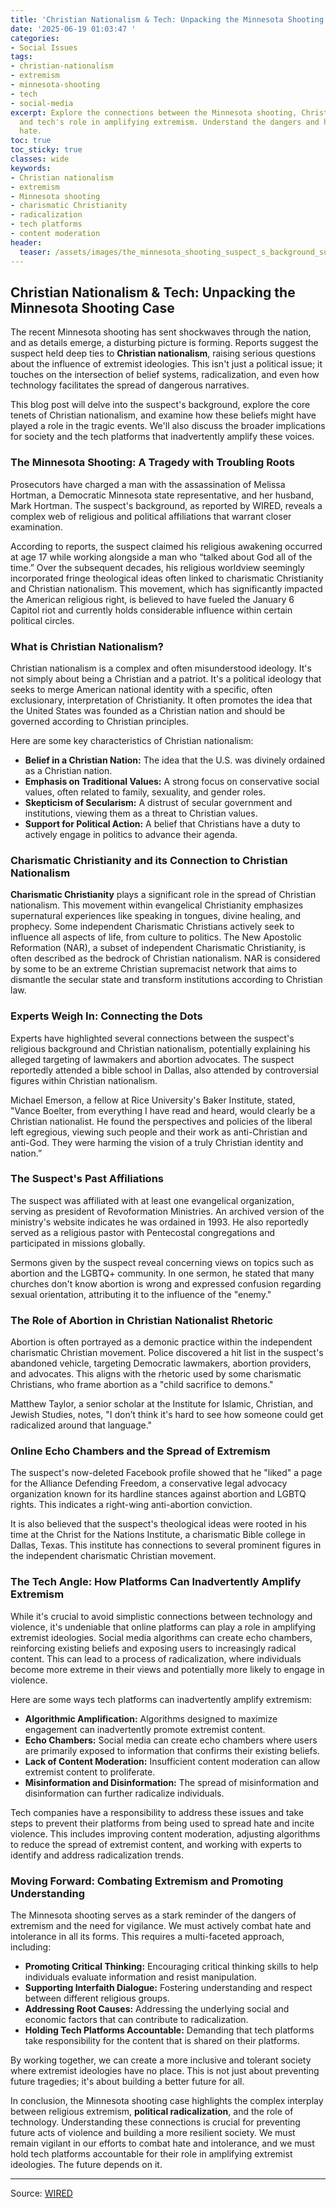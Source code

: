 ```yaml
---
title: 'Christian Nationalism & Tech: Unpacking the Minnesota Shooting Case'
date: '2025-06-19 01:03:47 '
categories:
- Social Issues
tags:
- christian-nationalism
- extremism
- minnesota-shooting
- tech
- social-media
excerpt: Explore the connections between the Minnesota shooting, Christian nationalism,
  and tech's role in amplifying extremism. Understand the dangers and how to combat
  hate.
toc: true
toc_sticky: true
classes: wide
keywords:
- Christian nationalism
- extremism
- Minnesota shooting
- charismatic Christianity
- radicalization
- tech platforms
- content moderation
header:
  teaser: /assets/images/the_minnesota_shooting_suspect_s_background_sugges_20250619010347.jpg
---
```


## Christian Nationalism & Tech: Unpacking the Minnesota Shooting Case

The recent Minnesota shooting has sent shockwaves through the nation, and as details emerge, a disturbing picture is forming. Reports suggest the suspect held deep ties to **Christian nationalism**, raising serious questions about the influence of extremist ideologies. This isn't just a political issue; it touches on the intersection of belief systems, radicalization, and even how technology facilitates the spread of dangerous narratives.

This blog post will delve into the suspect's background, explore the core tenets of Christian nationalism, and examine how these beliefs might have played a role in the tragic events. We'll also discuss the broader implications for society and the tech platforms that inadvertently amplify these voices.

### The Minnesota Shooting: A Tragedy with Troubling Roots

Prosecutors have charged a man with the assassination of Melissa Hortman, a Democratic Minnesota state representative, and her husband, Mark Hortman. The suspect's background, as reported by WIRED, reveals a complex web of religious and political affiliations that warrant closer examination.

According to reports, the suspect claimed his religious awakening occurred at age 17 while working alongside a man who “talked about God all of the time.” Over the subsequent decades, his religious worldview seemingly incorporated fringe theological ideas often linked to charismatic Christianity and Christian nationalism. This movement, which has significantly impacted the American religious right, is believed to have fueled the January 6 Capitol riot and currently holds considerable influence within certain political circles.

### What is Christian Nationalism?

Christian nationalism is a complex and often misunderstood ideology. It's not simply about being a Christian and a patriot. It's a political ideology that seeks to merge American national identity with a specific, often exclusionary, interpretation of Christianity. It often promotes the idea that the United States was founded as a Christian nation and should be governed according to Christian principles.

Here are some key characteristics of Christian nationalism:

*   **Belief in a Christian Nation:** The idea that the U.S. was divinely ordained as a Christian nation.
*   **Emphasis on Traditional Values:** A strong focus on conservative social values, often related to family, sexuality, and gender roles.
*   **Skepticism of Secularism:** A distrust of secular government and institutions, viewing them as a threat to Christian values.
*   **Support for Political Action:** A belief that Christians have a duty to actively engage in politics to advance their agenda.

### Charismatic Christianity and its Connection to Christian Nationalism

**Charismatic Christianity** plays a significant role in the spread of Christian nationalism. This movement within evangelical Christianity emphasizes supernatural experiences like speaking in tongues, divine healing, and prophecy. Some independent Charismatic Christians actively seek to influence all aspects of life, from culture to politics. The New Apostolic Reformation (NAR), a subset of independent Charismatic Christianity, is often described as the bedrock of Christian nationalism. NAR is considered by some to be an extreme Christian supremacist network that aims to dismantle the secular state and transform institutions according to Christian law.

### Experts Weigh In: Connecting the Dots

Experts have highlighted several connections between the suspect's religious background and Christian nationalism, potentially explaining his alleged targeting of lawmakers and abortion advocates. The suspect reportedly attended a bible school in Dallas, also attended by controversial figures within Christian nationalism.

Michael Emerson, a fellow at Rice University's Baker Institute, stated, "Vance Boelter, from everything I have read and heard, would clearly be a Christian nationalist. He found the perspectives and policies of the liberal left egregious, viewing such people and their work as anti-Christian and anti-God. They were harming the vision of a truly Christian identity and nation.”

### The Suspect's Past Affiliations

The suspect was affiliated with at least one evangelical organization, serving as president of Revoformation Ministries. An archived version of the ministry's website indicates he was ordained in 1993. He also reportedly served as a religious pastor with Pentecostal congregations and participated in missions globally.

Sermons given by the suspect reveal concerning views on topics such as abortion and the LGBTQ+ community. In one sermon, he stated that many churches don't know abortion is wrong and expressed confusion regarding sexual orientation, attributing it to the influence of the "enemy."

### The Role of Abortion in Christian Nationalist Rhetoric

Abortion is often portrayed as a demonic practice within the independent charismatic Christian movement. Police discovered a hit list in the suspect's abandoned vehicle, targeting Democratic lawmakers, abortion providers, and advocates. This aligns with the rhetoric used by some charismatic Christians, who frame abortion as a "child sacrifice to demons."

Matthew Taylor, a senior scholar at the Institute for Islamic, Christian, and Jewish Studies, notes, "I don’t think it's hard to see how someone could get radicalized around that language."

### Online Echo Chambers and the Spread of Extremism

The suspect's now-deleted Facebook profile showed that he "liked" a page for the Alliance Defending Freedom, a conservative legal advocacy organization known for its hardline stances against abortion and LGBTQ rights. This indicates a right-wing anti-abortion conviction.

It is also believed that the suspect's theological ideas were rooted in his time at the Christ for the Nations Institute, a charismatic Bible college in Dallas, Texas. This institute has connections to several prominent figures in the independent charismatic Christian movement.

### The Tech Angle: How Platforms Can Inadvertently Amplify Extremism

While it's crucial to avoid simplistic connections between technology and violence, it's undeniable that online platforms can play a role in amplifying extremist ideologies. Social media algorithms can create echo chambers, reinforcing existing beliefs and exposing users to increasingly radical content. This can lead to a process of radicalization, where individuals become more extreme in their views and potentially more likely to engage in violence.

Here are some ways tech platforms can inadvertently amplify extremism:

*   **Algorithmic Amplification:** Algorithms designed to maximize engagement can inadvertently promote extremist content.
*   **Echo Chambers:** Social media can create echo chambers where users are primarily exposed to information that confirms their existing beliefs.
*   **Lack of Content Moderation:** Insufficient content moderation can allow extremist content to proliferate.
*   **Misinformation and Disinformation:** The spread of misinformation and disinformation can further radicalize individuals.

Tech companies have a responsibility to address these issues and take steps to prevent their platforms from being used to spread hate and incite violence. This includes improving content moderation, adjusting algorithms to reduce the spread of extremist content, and working with experts to identify and address radicalization trends.

### Moving Forward: Combating Extremism and Promoting Understanding

The Minnesota shooting serves as a stark reminder of the dangers of extremism and the need for vigilance. We must actively combat hate and intolerance in all its forms. This requires a multi-faceted approach, including:

*   **Promoting Critical Thinking:** Encouraging critical thinking skills to help individuals evaluate information and resist manipulation.
*   **Supporting Interfaith Dialogue:** Fostering understanding and respect between different religious groups.
*   **Addressing Root Causes:** Addressing the underlying social and economic factors that can contribute to radicalization.
*   **Holding Tech Platforms Accountable:** Demanding that tech platforms take responsibility for the content that is shared on their platforms.

By working together, we can create a more inclusive and tolerant society where extremist ideologies have no place. This is not just about preventing future tragedies; it's about building a better future for all.




In conclusion, the Minnesota shooting case highlights the complex interplay between religious extremism, **political radicalization**, and the role of technology. Understanding these connections is crucial for preventing future acts of violence and building a more resilient society. We must remain vigilant in our efforts to combat hate and intolerance, and we must hold tech platforms accountable for their role in amplifying extremist ideologies. The future depends on it.

---

Source: [WIRED](https://www.wired.com/story/christian-nationalist-roots-suspected-minnesota-assassin/)